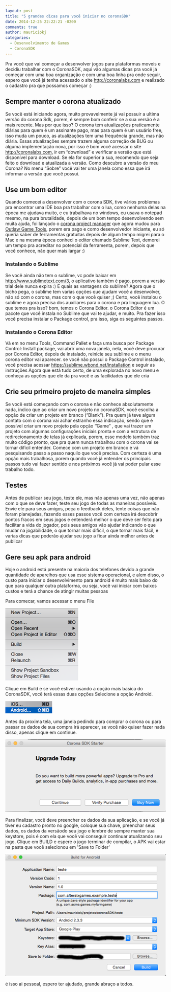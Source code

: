 ```yaml
---
layout: post
title: "5 grandes dicas para você iniciar no coronaSDK"
date: 2014-12-25 22:22:21 -0200
comments: true
author: mauriciokj
categories:
  - Desenvolvimento de Games
  - CoronaSDK
---
```


Pra você que vai começar a desenvolver jogos para plataformas moveis e decidiu trabalhar com o CoronaSDK, aqui vão algumas dicas pra você já começar com uma boa organização e com uma boa linha pra onde seguir, espero que você já tenha acessado o site http://coronalabs.com e realizado o cadastro pra que possamos começar :)

<!-- more -->
## Sempre manter o corona atualizado

Se você está iniciando agora, muito provavelmente já vai possuir a ultima versão do corona Sdk, porem, é sempre bom conferir se a sua versão é a mais recente. Mas por que isso? O corona tem atualizações praticamente diárias para quem é um assinante pago, mas para quem é um usuário free, isso muda um pouco, as atualizações tem uma frequência grande, mas não diária. Essas atualizações sempre trazem alguma correção de BUG ou alguma implementação nova, por isso é bom você acessar o site http://coronalabs.com, ir em “download”  e verificar a versão que está disponível para download. Se ela for superior a sua, recomendo que seja feito o download e atualizada a versão.
Como descubro a versão do meu Corona?
No menu “Sobre” você vai ter uma janela como essa que irá informar a versão que você possui.

## Use um bom editor

Quando comecei a desenvolver com o corona SDK, tive vários problemas pra encontrar uma IDE boa pra trabalhar com o lua, como nenhuma delas na época me ajudava muito, e eu trabalhava no windows, eu usava o notepad mesmo, na pura brutalidade, depois de um bom tempo desenvolvendo sem muita ajuda, foi lançado o [corona project manager](http://coronaprojectmanager.com) que agora mudou para [Outlaw Game Tools](http://outlawgametools.com/download), porem era pago e como desenvolvedor iniciante, eu só queria saber de ferramentas gratuitas
depois de algum tempo migrei para o Mac e na mesma época conheci o editor chamado Sublime Text, demorei um tempo pra acreditar no potencial da ferramenta, porem, depois que você conhece, não quer mais largar :)

### Instalando o Sublime

Se você ainda não tem o sublime, vc pode baixar em http://www.sublimetext.com/3, o aplicativo também é pago, porem a versão trial dele nunca expira :)
E quais as vantagens do sublime? 
Agora que o bicho pega, o sublime tem varias opções que ajudam você a desenvolver, não só com o corona, mas com o que você quiser ;)
Certo, você instalou o sublime e agora precisa dos auxiliares para o corona e pra linguagem lua. O que temos pra isso? bom, temos o Corona Editor.
o Corona Editor é um pacote que você instala no Sublime que vai te ajudar, e muito.
Pra fazer isso você precisa instalar o Package control, pra isso, siga os seguintes passos.

### Instalando o Corona Editor

Vá em no menu Tools, Command Pallet e faça uma busca por Package Control: Install package, vai abrir uma nova janela, nela, você deve procurar por Corona Editor, depois de instalado, reinicie seu sublime e o menu corona editor vai aparecer. se você não possui o Package Control instalado, você precisa acessar https://sublime.wbond.net/installation e seguir as instruções
Agora que está tudo certo, de uma explorada no novo menu e conheça as opções que ele da pra você e as facilidades que ele cria
		


## Crie seu primeiro projeto de maneira simples

Se você está começando com o corona e não conhece absolutamente nada, indico que ao criar um novo projeto no coronaSDK, você escolha a opção de criar um projeto em branco (“Blank”).
Pra quem já teve algum contato com o corona vai achar estranho essa indicação, sendo que é possível criar um novo projeto pela opção ‘’Game” , que vai trazer um projeto com algumas configurações iniciais pronta e com a estrutura de redirecionamento de telas já explicada, porem, esse modelo também traz muito código pronto, que pra quem nunca trabalhou com o corona vai se tornar difícil entender.
Comece com um projeto em branco e vá pesquisando passo a passo naquilo que você precisa. Com certeza é uma opção mais trabalhosa, porem quando você já entender os principais passos tudo vai fazer sentido e nos próximos você já vai poder pular esse trabalho todo.


## Testes

Antes de publicar seu jogo, teste ele, mas não apenas uma vez, não apenas com o que se deve fazer, teste seu jogo de todas as maneiras possíveis. Envie ele para seus amigos, peça o feedback deles, tente coisas que não foram planejadas, fazendo esses passos você com certeza irá descobrir pontos fracos em seus jogos e entenderá melhor o que deve ser feito para facilitar a vida do jogador, pois seus amigos vão ajudar indicando o que mudar na jogabilidade, o que tornar mais difícil, o que tornar mais fácil, e varias dicas que poderão ajudar seu jogo a ficar ainda melhor antes de publicar


## Gere seu apk para android

Hoje o android está presente na maioria dos telefones devido a grande quantidade de aparelhos que usa esse sistema operacional, e alem disso, o custo para iniciar o desenvolvimento para android é muito mais baixo do que para qualquer outra plataforma, ou seja, você vai iniciar com baixos custos e terá a chance de atingir muitas pessoas 

Para comecar, vamos acessar o menu File

![File](/images/2014-12-25-5-grandes-dicas-para-voce-iniciar-no-coronasdk/menu_file.png)

Clique em Build e se você estiver usando a opção mais basica do CoronaSDK, você terá essas duas opções
Selecione a opção Android.

![Build](/images/2014-12-25-5-grandes-dicas-para-voce-iniciar-no-coronasdk/menu_build.png)

Antes da proxima tela, uma janela pedindo para comprar o corona ou para passar os dados de sua compra irá aparecer, se você não quiser fazer nada disso, apenas clique em continue.

![PopUp](/images/2014-12-25-5-grandes-dicas-para-voce-iniciar-no-coronasdk/corona_sdk_starter.png)

Para finalizar, você deve preencher os dados da sua aplicação, e se você já tiver eu cadastro pronto no google, coloque sua chave, preenchar seus dados, os dados da versãodo seu jogo e lembre de sempre manter sua keystore, pois é com ela que você vai conseguir continuar atualizando seu jogo.
Clique em BUILD e espere o jogo terminar de compilar, o APK vai estar na pasta que você selecionou em 'Save to Folder'


![FinalBuild](/images/2014-12-25-5-grandes-dicas-para-voce-iniciar-no-coronasdk/build_for_android.png)

é isso ai pessoal, espero ter ajudado, grande abraço a todos.




